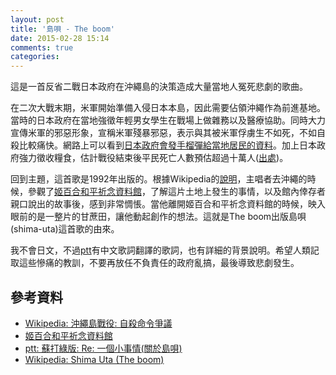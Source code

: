 ```yaml
---
layout: post
title: '島唄 - The boom'
date: 2015-02-28 15:14
comments: true
categories: 
---
```

這是一首反省二戰日本政府在沖繩島的決策造成大量當地人冤死悲劇的歌曲。

在二次大戰末期，米軍開始準備入侵日本本島，因此需要佔領沖繩作為前進基地。當時的日本政府在當地強徵年輕男女學生在戰場上做雜務以及醫療協助。同時大力宣傳米軍的邪惡形象，宣稱米軍殘暴邪惡，表示與其被米軍俘虜生不如死，不如自殺比較痛快。網路上可以看到[日本政府會發手榴彈給當地居民的資料](http://zh.wikipedia.org/zh-tw/%E6%B2%96%E7%B9%A9%E5%B3%B6%E6%88%B0%E5%BD%B9#.E8.87.AA.E6.AE.BA.E5.91.BD.E4.BB.A4.E7.88.AD.E8.AD.B0)。加上日本政府強力徵收糧食，估計戰役結束後平民死亡人數預估超過十萬人([出處](http://zh.wikipedia.org/zh-tw/%E6%B2%96%E7%B9%A9%E5%B3%B6%E6%88%B0%E5%BD%B9#.E5.B9.B3.E6.B0.91.E5.82.B7.E4.BA.A1))。

回到主題，這首歌是1992年出版的。根據Wikipedia的[說明](http://en.wikipedia.org/wiki/Shima_Uta_%28The_Boom_song%29)，主唱者去沖繩的時候，參觀了[姬百合和平祈念資料館](http://www.himeyuri.or.jp/index.html)，了解這片土地上發生的事情，以及館內倖存者親口說出的故事後，感到非常惆悵。當他離開姬百合和平祈念資料館的時候，映入眼前的是一整片的甘蔗田，讓他動起創作的想法。這就是The boom出版島唄(shima-uta)這首歌的由來。

我不會日文，不過[ptt](https://www.ptt.cc/bbs/Sodagreen/M.1331122309.A.EB6.html)有中文歌詞翻譯的歌詞，也有詳細的背景說明。希望人類記取這些慘痛的教訓，不要再放任不負責任的政府亂搞，最後導致悲劇發生。

## 參考資料
* [Wikipedia: 沖繩島戰役: 自殺命令爭議](http://zh.wikipedia.org/zh-tw/%E6%B2%96%E7%B9%A9%E5%B3%B6%E6%88%B0%E5%BD%B9#.E8.87.AA.E6.AE.BA.E5.91.BD.E4.BB.A4.E7.88.AD.E8.AD.B0)
* [姬百合和平祈念資料館](http://www.himeyuri.or.jp/index.html)
* [ptt: 蘇打綠版: Re: 一個小事情(關於島唄)](https://www.ptt.cc/bbs/Sodagreen/M.1331122309.A.EB6.html)
* [Wikipedia: Shima Uta (The boom)](http://en.wikipedia.org/wiki/Shima_Uta_%28The_Boom_song%29)
